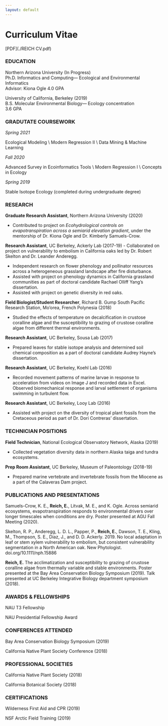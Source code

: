 ```yaml
---
layout: default
---
```


# Curriculum Vitae

[PDF](./REICH CV.pdf)


### EDUCATION

Northern Arizona University (In Progress)   
Ph.D. Informatics and Computing— Ecological and Environmental Informatics  
Advisor: Kiona Ogle 
4.0 GPA

University of California, Berkeley (2019)   
B.S. Molecular Environmental Biology— Ecology concentration  
3.6 GPA

### GRADUTATE COURSEWORK

*Spring 2021*

Ecological Modeling \\
Modern Regression II \\
Data Mining & Machine Learning 

*Fall 2020*

Advanced Survey in Ecoinformatics Tools \\
Modern Regression I \\
Concepts in Ecology 

*Spring 2019*

Stable Isotope Ecology (completed during undergraduate degree)


### RESEARCH
	
**Graduate Research Assistant**, Northern Arizona University (2020)
- Contributed to project on *Ecohydrological controls on evapotranspiration across a semiarid elevation gradient*, under the mentorship of Dr. Kiona Ogle and Dr. Kimberly Samuels-Crow.

**Research Assistant**, UC Berkeley, Ackerly Lab (2017-19)
- Collaborated on project on vulnerability to embolism in California oaks led by Dr. Robert Skelton and Dr. Leander Anderegg.
- Independent research on flower phenology and pollinator resources across a heterogeneous grassland landscape after fire disturbance.
- Assisted with project on phenology dynamics in California grassland communities as part of doctoral candidate Rachael Olliff Yang’s dissertation.
- Assisted with project on genetic diversity in red oaks. 

**Field Biologist/Student Researcher**, Richard B. Gump South Pacific Research Station, Mo’orea, French Polynesia (2018)
- Studied the effects of temperature on decalcification in crustose coralline algae and the susceptibility to grazing of crustose coralline algae from different thermal environments.

**Research Assistant**, UC Berkeley, Sousa Lab (2017)  
- Prepared leaves for stable isotope analysis and determined soil chemical composition as a part of doctoral candidate Audrey Hayne’s dissertation.

**Research Assistant**, UC Berkeley, Koehl Lab (2016)
- Recorded movement patterns of marine larvae in response to acceleration from videos on Image J and recorded data in Excel. Observed biomechanical response and larval  settlement of organisms swimming in turbulent flow.

**Research Assistant**, UC Berkeley, Looy Lab (2016)
- Assisted with project on the diversity of tropical plant fossils from the Cretaceous period as part of Dr. Dori Contreras’ dissertation.


### TECHNICIAN POSITIONS

**Field Technician**, National Ecological Observatory Network, Alaska (2019)
- Collected vegetation diversity data in northern Alaska taiga and tundra ecosystems.

**Prep Room Assistant**, UC Berkeley, Museum of Paleontology (2018-19)
- Prepared marine vertebrate and invertebrate fossils from the Miocene as a part of the Calaveras Dam project.

### PUBLICATIONS AND PRESENTATIONS

Samuels-Crow, K. E., **Reich, E.**, Litvak, M. E., and K. Ogle. Across semiarid ecosystems, evapotranspiration responds to environmental drivers over longer timescales when conditions are dry. Poster presented at AGU Fall Meeting (2020).

Skelton, R. P., Anderegg, L. D. L., Papper, P., **Reich, E.**, Dawson, T. E., Kling, M., Thompson, S. E., Diaz, J., and D. D. Ackerly. 2019. No local adaptation in leaf or stem xylem vulnerability to embolism, but consistent vulnerability segmentation in a North American oak. New Phytologist. doi.org/10.1111/nph.15886

**Reich, E.** The acclimatization and susceptibility to grazing of crustose coralline algae from thermally variable and stable environments. Poster presented at the Bay Area Conservation Biology Symposium (2019). Talk presented at UC Berkeley Integrative Biology department symposium (2018).


### AWARDS & FELLOWSHIPS

NAU T3 Fellowship

NAU Presidential Fellowship Award


### CONFERENCES ATTENDED

Bay Area Conservation Biology Symposium (2019)

California Native Plant Society Conference (2018)


### PROFESSIONAL SOCIETIES

California Native Plant Society (2018)  

California Botanical Society (2018)  


### CERTIFICATIONS

Wilderness First Aid and CPR (2019)  

NSF Arctic Field Training (2019)  

